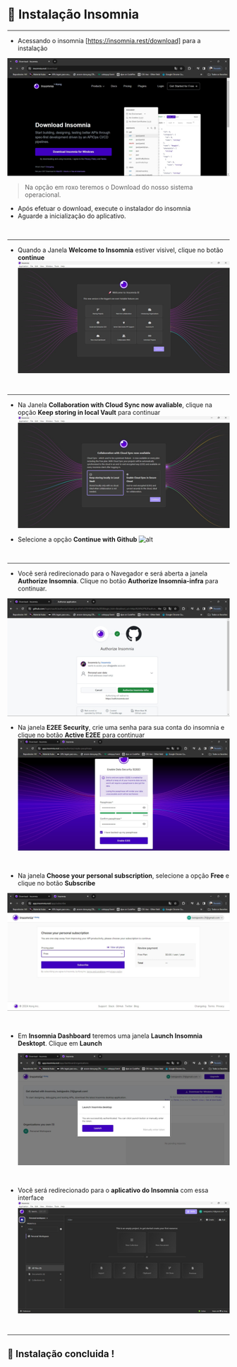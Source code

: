 # 🧾 Instalação Insomnia
---

- Acessando o insomnia [https://insomnia.rest/download] para a instalação 
 
 ![alt](../assets/Imagem%20Instalações/1%20-%20insomnia.jpeg)

 > Na opção em roxo teremos o Download do nosso sistema operacional.

 - Após efetuar o download, execute o instalador do insomnia
 - Aguarde a inicialização do aplicativo.

<br>

---

- Quando a Janela **Welcome to Insomnia** estiver visivel, clique no botão **continue**
![alt](../assets/Imagem%20Instalações/2%20-%20insomnia.jpeg)

<br>

---

- Na Janela **Collaboration with Cloud Sync now avaliable**, clique na opção **Keep storing in local Vault** para continuar
  ![alt](../assets/Imagem%20Instalações/3%20-%20insomnia.jpeg)

- Selecione a opção **Continue with Github**
![alt](../assets/Imagem%20Instalações/4%20-%20insomnia.png)

<br>

---


- Você será redirecionado para o Navegador e será aberta a janela **Authorize Insomnia**. Clique no botão **Authorize Insomnia-infra** para continuar.
  
![Autorização Github](../assets/Imagem%20Instalações/5%20-%20insomnia.jpeg)

- Na janela **E2EE Security**, crie uma senha para sua conta do insomnia e clique no botão **Active E2EE** para continuar
  ![alt](../assets/Imagem%20Instalações/6%20-%20insomnia.jpeg)

<br>

- Na janela **Choose your personal subscription**, selecione a opção **Free** e clique no botão **Subscribe**

![alt](../assets/Imagem%20Instalações/7%20-%20insomnia.jpeg)

<br>

- Em **Insomnia Dashboard** teremos uma janela **Launch Insomnia Desktopt**. Clique em **Launch**
  
  ![alt](../assets/Imagem%20Instalações/8%20-%20insomnia.jpeg)

<br>

- Você será redirecionado para o **aplicativo do Insomnia** com essa interface
  ![alt](../assets/Imagem%20Instalações/9%20-%20insomnia.jpeg)

<br>

---

## 🥳 Instalação concluida !